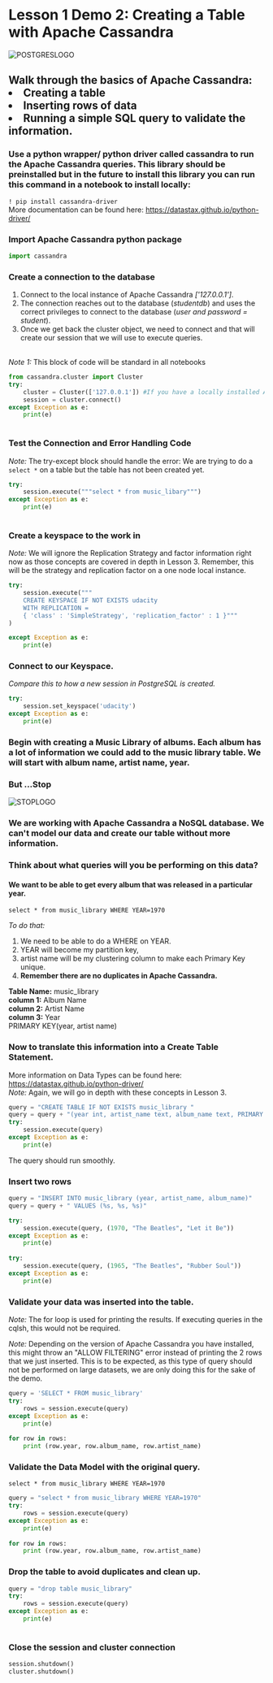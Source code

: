 # Lesson 1 Demo 2: Creating a Table with Apache Cassandra


![POSTGRESLOGO](/Users/sampatbudankayala/PycharmProjects/Data_engineering/Introduction_To_DataModeling/documents/topic_docs/cassandralogo.png)

## Walk through the basics of Apache Cassandra:<br><li>Creating a table <li>Inserting rows of data<li>Running a simple SQL query to validate the information. 

### Use a python wrapper/ python driver called cassandra to run the Apache Cassandra queries. This library should be preinstalled but in the future to install this library you can run this command in a notebook to install locally: 
`! pip install cassandra-driver`<br>
More documentation can be found here:  https://datastax.github.io/python-driver/

### Import Apache Cassandra python package


```python
import cassandra
```

### Create a connection to the database
1. Connect to the local instance of Apache Cassandra *['127.0.0.1']*.
2. The connection reaches out to the database (*studentdb*) and uses the correct privileges to connect to the database (*user and password = student*).
3. Once we get back the cluster object, we need to connect and that will create our session that we will use to execute queries.<BR><BR>
    
*Note 1:* This block of code will be standard in all notebooks


```python
from cassandra.cluster import Cluster
try: 
    cluster = Cluster(['127.0.0.1']) #If you have a locally installed Apache Cassandra instance
    session = cluster.connect()
except Exception as e:
    print(e)
 
```

### Test the Connection and Error Handling Code
*Note:* The try-except block should handle the error: We are trying to do a `select *` on a table but the table has not been created yet.


```python
try: 
    session.execute("""select * from music_libary""")
except Exception as e:
    print(e)
 
```

### Create a keyspace to the work in 
*Note:* We will ignore the Replication Strategy and factor information right now as those concepts are covered in depth in Lesson 3. Remember, this will be the strategy and replication factor on a one node local instance. 


```python
try:
    session.execute("""
    CREATE KEYSPACE IF NOT EXISTS udacity 
    WITH REPLICATION = 
    { 'class' : 'SimpleStrategy', 'replication_factor' : 1 }"""
)

except Exception as e:
    print(e)
```

### Connect to our Keyspace.<br>
*Compare this to how a new session in PostgreSQL is created.*


```python
try:
    session.set_keyspace('udacity')
except Exception as e:
    print(e)
```

### Begin with creating a Music Library of albums. Each album has a lot of information we could add to the music library table. We will  start with album name, artist name, year. 

### But ...Stop

![STOPLOGO](/Users/sampatbudankayala/PycharmProjects/Data_engineering/Introduction_To_DataModeling/documents/topic_docs/stop.jpeg)

### We are working with Apache Cassandra a NoSQL database. We can't model our data and create our table without more information.

### Think about what queries will you be performing on this data?

#### We want to be able to get every album that was released in a particular year. 
`select * from music_library WHERE YEAR=1970`

*To do that:* <ol><li> We need to be able to do a WHERE on YEAR. <li>YEAR will become my partition key,<li>artist name will be my clustering column to make each Primary Key unique. <li>**Remember there are no duplicates in Apache Cassandra.**</ol>

**Table Name:** music_library<br>
**column 1:** Album Name<br>
**column 2:** Artist Name<br>
**column 3:** Year <br>
PRIMARY KEY(year, artist name)


### Now to translate this information into a Create Table Statement. 
More information on Data Types can be found here: https://datastax.github.io/python-driver/<br>
*Note:* Again, we will go in depth with these concepts in Lesson 3.


```python
query = "CREATE TABLE IF NOT EXISTS music_library "
query = query + "(year int, artist_name text, album_name text, PRIMARY KEY (year, artist_name))"
try:
    session.execute(query)
except Exception as e:
    print(e)

```

The query should run smoothly.

### Insert two rows 


```python
query = "INSERT INTO music_library (year, artist_name, album_name)"
query = query + " VALUES (%s, %s, %s)"

try:
    session.execute(query, (1970, "The Beatles", "Let it Be"))
except Exception as e:
    print(e)
    
try:
    session.execute(query, (1965, "The Beatles", "Rubber Soul"))
except Exception as e:
    print(e)
```

### Validate your data was inserted into the table.
*Note:* The for loop is used for printing the results. If executing queries in the cqlsh, this would not be required.

*Note:* Depending on the version of Apache Cassandra you have installed, this might throw an "ALLOW FILTERING" error instead of printing the 2 rows that we just inserted. This is to be expected, as this type of query should not be performed on large datasets, we are only doing this for the sake of the demo.


```python
query = 'SELECT * FROM music_library'
try:
    rows = session.execute(query)
except Exception as e:
    print(e)
    
for row in rows:
    print (row.year, row.album_name, row.artist_name)
```

### Validate the Data Model with the original query.

`select * from music_library WHERE YEAR=1970`


```python
query = "select * from music_library WHERE YEAR=1970"
try:
    rows = session.execute(query)
except Exception as e:
    print(e)
    
for row in rows:
    print (row.year, row.album_name, row.artist_name)
```

### Drop the table to avoid duplicates and clean up. 


```python
query = "drop table music_library"
try:
    rows = session.execute(query)
except Exception as e:
    print(e)
    
```

### Close the session and cluster connection


```python
session.shutdown()
cluster.shutdown()
```


```python

```
